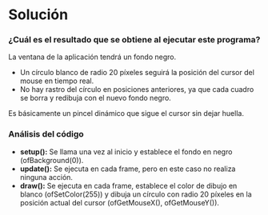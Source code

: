 # Solución

### ¿Cuál es el resultado que se obtiene al ejecutar este programa?

La ventana de la aplicación tendrá un fondo negro.

- Un círculo blanco de radio 20 píxeles seguirá la posición del cursor del mouse en tiempo real.
- No hay rastro del círculo en posiciones anteriores, ya que cada cuadro se borra y redibuja con el nuevo fondo negro.

Es básicamente un pincel dinámico que sigue el cursor sin dejar huella.

### Análisis del código

- **setup():** Se llama una vez al inicio y establece el fondo en negro (ofBackground(0)).
- **update():** Se ejecuta en cada frame, pero en este caso no realiza ninguna acción.
- **draw():** Se ejecuta en cada frame, establece el color de dibujo en blanco (ofSetColor(255)) y dibuja un círculo con radio 20 píxeles en la posición actual del cursor (ofGetMouseX(), ofGetMouseY()).






